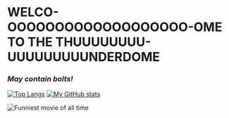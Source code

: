 # WELCO-OOOOOOOOOOOOOOOOOOO-OME TO THE THUUUUUUUU-UUUUUUUUUNDERDOME
### _<!-- SPLASH -->May contain bolts!<!-- /SPLASH -->_

[![Top Langs](https://github-readme-stats.vercel.app/api/top-langs/?username=thejhndwn&layout=donut)](https://github.com/thejhndwn/github-readme-stats)
[![My GitHub stats](https://github-readme-stats.vercel.app/api?username=thejhndwn)](https://github.com/thejhndwn/github-readme-stats)

![Funniest movie of all time](https://media1.tenor.com/m/eq1ZD8XnCssAAAAC/a-good-insult.gif)

<!--
**thejhndwn/thejhndwn** is a ✨ _special_ ✨ repository because its `README.md` (this file) appears on your GitHub profile.

Here are some ideas to get you started:

- 🔭 I’m currently working on ...
- 🌱 I’m currently learning ...
- 👯 I’m looking to collaborate on ...
- 🤔 I’m looking for help with ...
- 💬 Ask me about ...
- 📫 How to reach me: ...
- 😄 Pronouns: ...
- ⚡ Fun fact: ...
-->
